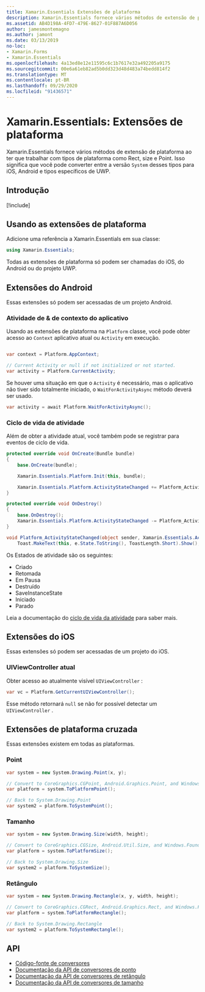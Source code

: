 ```yaml
---
title: Xamarin.Essentials Extensões de plataforma
description: Xamarin.Essentials fornece vários métodos de extensão de plataforma ao ter que trabalhar com tipos de plataforma como Rect, size e Point.
ms.assetid: AB4D198A-4FD7-479E-8627-01F887A6D056
author: jamesmontemagno
ms.author: jamont
ms.date: 03/13/2019
no-loc:
- Xamarin.Forms
- Xamarin.Essentials
ms.openlocfilehash: 4a13ed8e12e11595c6c1b7617e32a492205a9175
ms.sourcegitcommit: 00e6a61eb82ad5b0dd323d48d483a74bedd814f2
ms.translationtype: MT
ms.contentlocale: pt-BR
ms.lasthandoff: 09/29/2020
ms.locfileid: "91436571"
---
```

# <a name="no-locxamarinessentials-platform-extensions"></a>Xamarin.Essentials: Extensões de plataforma

Xamarin.Essentials fornece vários métodos de extensão de plataforma ao ter que trabalhar com tipos de plataforma como Rect, size e Point. Isso significa que você pode converter entre a versão `System` desses tipos para iOS, Android e tipos específicos de UWP.

## <a name="get-started"></a>Introdução

[!include[](~/essentials/includes/get-started.md)]

## <a name="using-platform-extensions"></a>Usando as extensões de plataforma

Adicione uma referência a Xamarin.Essentials em sua classe:

```csharp
using Xamarin.Essentials;
```

Todas as extensões de plataforma só podem ser chamadas do iOS, do Android ou do projeto UWP.

## <a name="android-extensions"></a>Extensões do Android

Essas extensões só podem ser acessadas de um projeto Android.

### <a name="application-context--activity"></a>Atividade de & de contexto do aplicativo

Usando as extensões de plataforma na `Platform` classe, você pode obter acesso ao `Context` aplicativo atual ou `Activity` em execução.

```csharp

var context = Platform.AppContext;

// Current Activity or null if not initialized or not started.
var activity = Platform.CurrentActivity;
```

Se houver uma situação em que o `Activity` é necessário, mas o aplicativo não tiver sido totalmente iniciado, o `WaitForActivityAsync` método deverá ser usado.

```csharp
var activity = await Platform.WaitForActivityAsync();
```

### <a name="activity-lifecycle"></a>Ciclo de vida de atividade

Além de obter a atividade atual, você também pode se registrar para eventos de ciclo de vida.

```csharp
protected override void OnCreate(Bundle bundle)
{
    base.OnCreate(bundle);

    Xamarin.Essentials.Platform.Init(this, bundle);

    Xamarin.Essentials.Platform.ActivityStateChanged += Platform_ActivityStateChanged;
}

protected override void OnDestroy()
{
    base.OnDestroy();
    Xamarin.Essentials.Platform.ActivityStateChanged -= Platform_ActivityStateChanged;
}

void Platform_ActivityStateChanged(object sender, Xamarin.Essentials.ActivityStateChangedEventArgs e) =>
    Toast.MakeText(this, e.State.ToString(), ToastLength.Short).Show();
```

Os Estados de atividade são os seguintes:

* Criado
* Retomada
* Em Pausa
* Destruído
* SaveInstanceState
* Iniciado
* Parado

Leia a documentação do [ciclo de vida da atividade](../android/app-fundamentals/activity-lifecycle/index.md) para saber mais.

## <a name="ios-extensions"></a>Extensões do iOS

Essas extensões só podem ser acessadas de um projeto do iOS.

### <a name="current-uiviewcontroller"></a>UIViewController atual

Obter acesso ao atualmente visível `UIViewController` :

```csharp
var vc = Platform.GetCurrentUIViewController();
```

Esse método retornará `null` se não for possível detectar um `UIViewController` .

## <a name="cross-platform-extensions"></a>Extensões de plataforma cruzada

Essas extensões existem em todas as plataformas.

### <a name="point"></a>Point

```csharp
var system = new System.Drawing.Point(x, y);

// Convert to CoreGraphics.CGPoint, Android.Graphics.Point, and Windows.Foundation.Point
var platform = system.ToPlatformPoint();

// Back to System.Drawing.Point
var system2 = platform.ToSystemPoint();
```

### <a name="size"></a>Tamanho

```csharp
var system = new System.Drawing.Size(width, height);

// Convert to CoreGraphics.CGSize, Android.Util.Size, and Windows.Foundation.Size
var platform = system.ToPlatformSize();

// Back to System.Drawing.Size
var system2 = platform.ToSystemSize();
```

### <a name="rectangle"></a>Retângulo

```csharp
var system = new System.Drawing.Rectangle(x, y, width, height);

// Convert to CoreGraphics.CGRect, Android.Graphics.Rect, and Windows.Foundation.Rect
var platform = system.ToPlatformRectangle();

// Back to System.Drawing.Rectangle
var system2 = platform.ToSystemRectangle();
```

## <a name="api"></a>API

- [Código-fonte de conversores](https://github.com/xamarin/Essentials/tree/main/Xamarin.Essentials/Types/PlatformExtensions)
- [Documentação da API de conversores de ponto](xref:Xamarin.Essentials.PointExtensions)
- [Documentação da API de conversores de retângulo](xref:Xamarin.Essentials.RectangleExtensions)
- [Documentação da API de conversores de tamanho](xref:Xamarin.Essentials.SizeExtensions)
